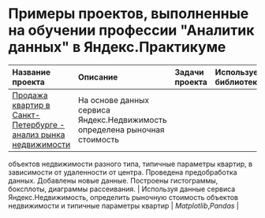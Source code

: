 # Примеры проектов, выполненные на обучении профессии "Аналитик данных" в Яндекс.Практикуме

| Название проекта | Описание | Задачи проекта | Используемые библиотеки | 
| :---------------------- | :---------------------- | :---------------------- | :---------------------- |
| [Продажа квартир в Санкт-Петербурге - анализ рынка недвижимости](sale_of_apartments) | На основе данных сервиса Яндекс.Недвижимость определена рыночная стоимость
объектов недвижимости разного типа, типичные параметры квартир, в зависимости от
удаленности от центра. Проведена предобработка данных. Добавлены новые данные.
Построены гистограммы, боксплоты, диаграммы рассеивания. | Используя данные сервиса Яндекс.Недвижимость, определить рыночную стоимость объектов недвижимости и типичные параметры квартир | *Matplotlib*,*Pandas* |
